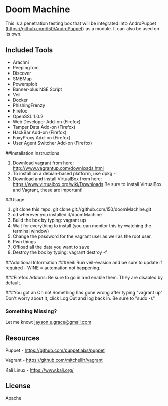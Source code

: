 # Doom Machine
This is a penetration testing box that will be integrated into AndroPuppet (https://github.com/l50/AndroPuppet) as a module. It can also be used on its own.

## Included Tools

* Arachni
* PeepingTom
* Discover
* SMBMap
* Powersploit
* Banner-plus NSE Script
* Veil
* Docker
* PhishingFrenzy
* Firefox
* OpenSSL 1.0.2
* Web Developer Add-on (Firefox)
* Tamper Data Add-on (Firefox)
* HackBar Add-on (Firefox)
* FoxyProxy Add-on (Firefox)
* User Agent Switcher Add-on (Firefox)

##Installation Instructions
1. Download vagrant from here: http://www.vagrantup.com/downloads.html
2. To install on a debian-based platform, use dpkg -i
3. Download and install VirtualBox from here: https://www.virtualbox.org/wiki/Downloads
Be sure to install VirtualBox and Vagrant, these are important!

##Usage
1. git clone this repo: git clone git://github.com/l50/doomMachine.git
2. cd wherever you installed it/doomMachine
3. Build the box by typing: vagrant up
4. Wait for everything to install (you can monitor this by watching the terminal window)
5. Change the password for the vagrant user as well as the root user. 
6. Pwn things
7. Offload all the data you want to save
8. Destroy the box by typing: vagrant destroy -f

##Additional Information
###Veil:
Run veil-evasion and be sure to update if required - WINE = automation not happening.

###Firefox Addons:
Be sure to go in and enable them. They are disabled by default.

###You got an Oh no! Something has gone wrong after typing "vagrant up"
Don't worry about it, click Log Out and log back in. Be sure to "sudo -s"

### Something Missing?
Let me know: jayson.e.grace@gmail.com



Resources
---

Puppet - https://github.com/puppetlabs/puppet

Vagrant - https://github.com/mitchellh/vagrant

Kali Linux - https://www.kali.org/

License
----

Apache
